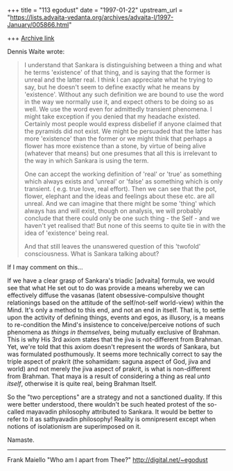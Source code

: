 +++
title = "113 egodust"
date = "1997-01-22"
upstream_url = "https://lists.advaita-vedanta.org/archives/advaita-l/1997-January/005866.html"

+++
[Archive link](https://lists.advaita-vedanta.org/archives/advaita-l/1997-January/005866.html)

Dennis Waite wrote:
> I understand that Sankara is distinguishing between a thing and what he
> terms 'existence' of that thing, and is saying that the former is unreal and
> the latter real. I think I can appreciate what he trying to say, but he
> doesn't seem to define exactly what he means by 'existence'. Without any
> such definition we are bound to use the word in the way we normally use it,
> and expect others to be doing so as well. We use the word even for
> admittedly transient phenomena. I might take exception if you denied that my
> headache existed. Certainly most people would express disbelief if anyone
> claimed that the pyramids did not exist. We might be persuaded that the
> latter has more 'existence' than the former or we might think that perhaps a
> flower has more existence than a stone, by virtue of being alive (whatever
> that means) but one presumes that all this is irrelevant to the way in which
> Sankara is using the term.
>
> One can accept the working definition of 'real' or 'true' as something which
> always exists and 'unreal' or 'false' as something which is only transient.
> ( e.g. true love, real effort). Then we can see that the pot, flower,
> elephant and the ideas and feelings about these etc. are all unreal. And we
> can imagine that there might be some 'thing' which always has and will
> exist, though on analysis, we will probably conclude that there could only
> be one such thing - the Self - and we haven't yet realised that! But none of
> this seems to quite tie in with the idea of 'existence' being real.
>
> And that still leaves the unanswered question of this 'twofold'
> consciousness. What is Sankara talking about?
>

If I may comment on this...

If we have a clear grasp of Sankara's triadic [advaita] formula, we would
see that what He set out to do was provide a means whereby we can effectively
diffuse the vasanas (latent obsessive-compulsive thought relationings based
on the attitude of the self/not-self world-view) within the Mind.  It's only
a method to this end, and not an end in itself.  That is, to settle upon the
activity of defining things, events and egos, as illusory, is a means to
re-condition the Mind's insistence to conceive/perceive notions of such
phenomena as *things in themselves*, being mutually exclusive of Brahman.
This is why His 3rd axiom states that the jiva is not-different from
Brahman.  Yet, we're told that this axiom doesn't represent the words of
Sankara, but was formulated posthumously.  It seems more technically correct
to say the triple aspect of prakrit (the sohamidam: saguna aspect of God,
jiva and world) and not merely the jiva aspect of prakrit, is what is
non-different from Brahman.  That maya is a result of considering a thing
as real *unto itself*, otherwise it is quite real, being Brahman Itself.

So the "two perceptions" are a strategy and not a sanctioned duality.
If this were better understood, there wouldn't be such heated protest of
the so-called mayavadin philosophy attributed to Sankara.  It would be
better to refer to it as sathyavadin philosophy!  Reality is omnipresent
except when notions of isolationism are superimposed on it.

Namaste.


-------

Frank Maiello
"Who am I apart from Thee?"
http://digital.net/~egodust

